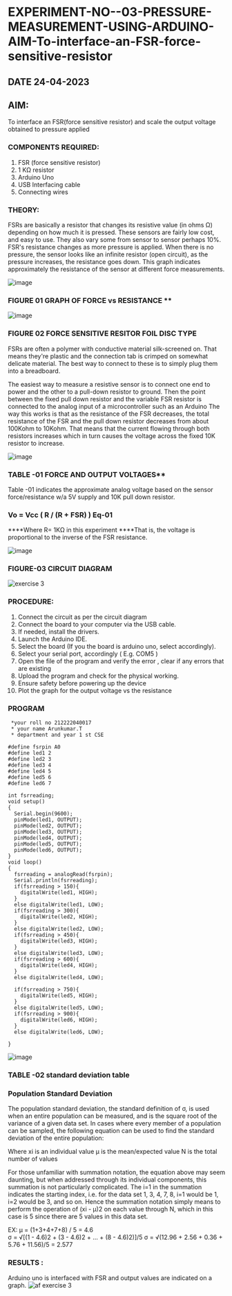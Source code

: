 # EXPERIMENT-NO--03-PRESSURE-MEASUREMENT-USING-ARDUINO-AIM-To-interface-an-FSR-force-sensitive-resistor
## DATE 24-04-2023

## AIM: 
To interface an FSR(force sensitive resistor) and scale the output voltage obtained to pressure applied 
 
### COMPONENTS REQUIRED:
1.	FSR  (force sensitive resistor)
2.	1 KΩ resistor 
3.	Arduino Uno 
4.	USB Interfacing cable 
5.	Connecting wires 


### THEORY: 
FSRs are basically a resistor that changes its resistive value (in ohms Ω) depending on how much it is pressed. These sensors are fairly low cost, and easy to use. They also vary some from sensor to sensor perhaps 10%. FSR's resistance changes as more pressure is applied. When there is no pressure, the sensor looks like an infinite resistor (open circuit), as the pressure increases, the resistance goes down. This graph indicates approximately the resistance of the sensor at different force measurements.
 

![image](https://user-images.githubusercontent.com/36288975/163532939-d6888ae1-4068-4d83-86a7-fc4c32d5179e.png)

### FIGURE 01 GRAPH OF FORCE vs RESISTANCE **




![image](https://user-images.githubusercontent.com/36288975/163532957-82d57567-a1c3-48c5-8a87-7ea66d6fca49.png)




### FIGURE 02 FORCE SENSITIVE RESITOR FOIL DISC TYPE  

FSRs are often a polymer with conductive material silk-screened on. That means they're plastic and the connection tab is crimped on somewhat delicate material. The best way to connect to these is to simply plug them into a breadboard.

The easiest way to measure a resistive sensor is to connect one end to power and the other to a pull-down resistor to ground. Then the point between the fixed pull down resistor and the variable FSR resistor is connected to the analog input of a microcontroller such as an Arduino The way this works is that as the resistance of the FSR decreases, the total resistance of the FSR and the pull down resistor decreases from about 100Kohm to 10Kohm. That means that the current flowing through both resistors increases which in turn causes the voltage across the fixed 10K resistor to increase.

 ![image](https://user-images.githubusercontent.com/36288975/163532972-2b909551-12c9-485d-adb1-d1e988d557bd.png)

### TABLE -01 FORCE AND OUTPUT VOLTAGES**
	
  Table -01 indicates the approximate analog voltage based on the sensor force/resistance w/a 5V supply and 10K pull down resistor.

### Vo = Vcc ( R / (R + FSR) )								Eq-01

****Where R= 1KΩ in this experiment 
****That is, the voltage is proportional to the inverse of the FSR resistance.










![image](https://user-images.githubusercontent.com/36288975/163532979-a2a5cb5c-f495-442c-843e-bebb82737a35.png)



### FIGURE-03 CIRCUIT DIAGRAM
![exercise 3](https://user-images.githubusercontent.com/121215794/236845365-853bc3fb-a5e4-4b29-a33c-cf7d9be56587.png)



### PROCEDURE:
1.	Connect the circuit as per the circuit diagram 
2.	Connect the board to your computer via the USB cable.
3.	If needed, install the drivers.
4.	Launch the Arduino IDE.
5.	Select the board (If you the board is arduino uno, select accordingly).
6.	Select your serial port, accordingly ( E.g. COM5 )
7.	Open the file of the program  and verify the error , clear if any errors that are existing 
8.	Upload the program and check for the physical working. 
9.	Ensure safety before powering up the device 
10.	Plot the graph for the output voltage vs the resistance 


### PROGRAM  
```
 *your roll no 212222040017
 * your name Arunkumar.T
 * department and year 1 st CSE
 
#define fsrpin A0
#define led1 2
#define led2 3
#define led3 4
#define led4 5
#define led5 6
#define led6 7
 
int fsrreading;
void setup()
{
  Serial.begin(9600);
  pinMode(led1, OUTPUT);
  pinMode(led2, OUTPUT);
  pinMode(led3, OUTPUT);
  pinMode(led4, OUTPUT);
  pinMode(led5, OUTPUT);
  pinMode(led6, OUTPUT);
}
void loop()
{
  fsrreading = analogRead(fsrpin);
  Serial.println(fsrreading);
  if(fsrreading > 150){
    digitalWrite(led1, HIGH);
  }
  else digitalWrite(led1, LOW);
  if(fsrreading > 300){
    digitalWrite(led2, HIGH);
  }
  else digitalWrite(led2, LOW);
  if(fsrreading > 450){
    digitalWrite(led3, HIGH);
  }
  else digitalWrite(led3, LOW);
  if(fsrreading > 600){
    digitalWrite(led4, HIGH);
  }
  else digitalWrite(led4, LOW);
   
  if(fsrreading > 750){
    digitalWrite(led5, HIGH);
  }
  else digitalWrite(led5, LOW);
  if(fsrreading > 900){
    digitalWrite(led6, HIGH);
  }
  else digitalWrite(led6, LOW);
  
}
```
  
  
  
  
  
  
  
  
 
 
 
 
 
 
 
 
 
 
 
 
 
 
 
 

![image](https://user-images.githubusercontent.com/36288975/188804653-a3154e8e-2655-46f2-9dcd-f425dd1ba109.png)


### TABLE -02 standard deviation table 
### Population Standard Deviation
The population standard deviation, the standard definition of σ, is used when an entire population can be measured, and is the square root of the variance of a given data set. In cases where every member of a population can be sampled, the following equation can be used to find the standard deviation of the entire population:



Where
xi is an individual value
μ is the mean/expected value
N is the total number of values

For those unfamiliar with summation notation, the equation above may seem daunting, but when addressed through its individual components, this summation is not particularly complicated. The i=1 in the summation indicates the starting index, i.e. for the data set 1, 3, 4, 7, 8, i=1 would be 1, i=2 would be 3, and so on. Hence the summation notation simply means to perform the operation of (xi - μ)2 on each value through N, which in this case is 5 since there are 5 values in this data set.

EX:           μ = (1+3+4+7+8) / 5 = 4.6        
σ = √[(1 - 4.6)2 + (3 - 4.6)2 + ... + (8 - 4.6)2)]/5
σ = √(12.96 + 2.56 + 0.36 + 5.76 + 11.56)/5 = 2.577















### RESULTS :
Arduino uno is interfaced with FSR and output values are indicated on a graph.
![af exercise 3](https://user-images.githubusercontent.com/121215794/236845308-2ccc7060-8c8d-4879-b9c3-36e3be34013e.jpg)

